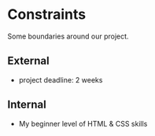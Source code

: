 # Constraints

Some boundaries around our project.

## External

- project deadline: 2 weeks

## Internal

- My beginner level of HTML & CSS skills
